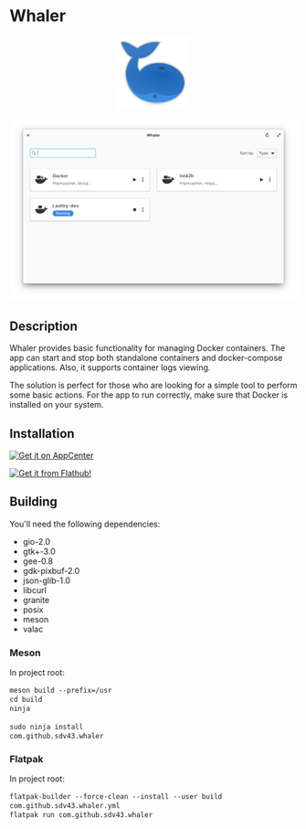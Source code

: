 # Whaler 

<div align="center">
 <div>
  
 </div>
 <img src="data/images/logo/64.svg" alt="Whaler"/>
</div>

![List of Docker containers](data/images/screenshots/screenshot-1.png?raw=true)

## Description

Whaler provides basic functionality for managing Docker containers. The app can start and stop both standalone containers and docker-compose applications. Also, it supports container logs viewing.

The solution is perfect for those who are looking for a simple tool to perform some basic actions. For the app to run correctly, make sure that Docker is installed on your system.

## Installation

[![Get it on AppCenter](https://appcenter.elementary.io/badge.svg)](https://appcenter.elementary.io/com.github.sdv43.whaler)

<a href="https://flathub.org/apps/details/com.github.sdv43.whaler" target="_blank"><img src="https://flathub.org/assets/badges/flathub-badge-i-en.svg" width="160px" alt="Get it from Flathub!"></a>

## Building

You'll need the following dependencies:
* gio-2.0
* gtk+-3.0
* gee-0.8
* gdk-pixbuf-2.0
* json-glib-1.0
* libcurl
* granite
* posix
* meson
* valac

### Meson

In project root:
```
meson build --prefix=/usr
cd build
ninja

sudo ninja install
com.github.sdv43.whaler
```

### Flatpak

In project root:
```
flatpak-builder --force-clean --install --user build com.github.sdv43.whaler.yml
flatpak run com.github.sdv43.whaler
```